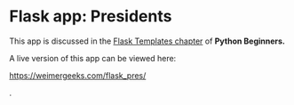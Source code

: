 # Flask app: Presidents

This app is discussed in the [Flask Templates chapter](https://python-adv-web-apps.readthedocs.io/en/latest/flask3.html#) of **Python Beginners.**

A live version of this app can be viewed here:

https://weimergeeks.com/flask_pres/

.
